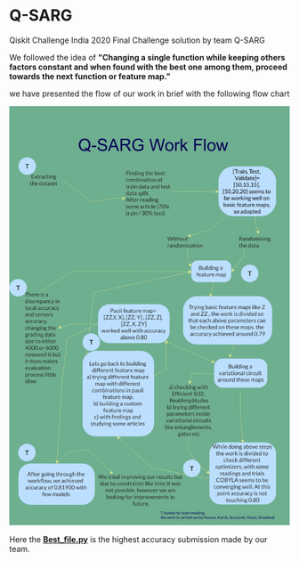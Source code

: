# Q-SARG
Qiskit Challenge India 2020 Final Challenge solution by team Q-SARG

We followed the idea of **"Changing a single function while keeping others factors constant and when found with the best one among them, proceed towards the next function or feature map."**

we have presented the flow of our work in brief with the following flow chart 

![Flow-Chart](Q_SARG.jpg)


Here the [**Best_file.py**](Best_file.py) is the highest accuracy submission made by our team.  
